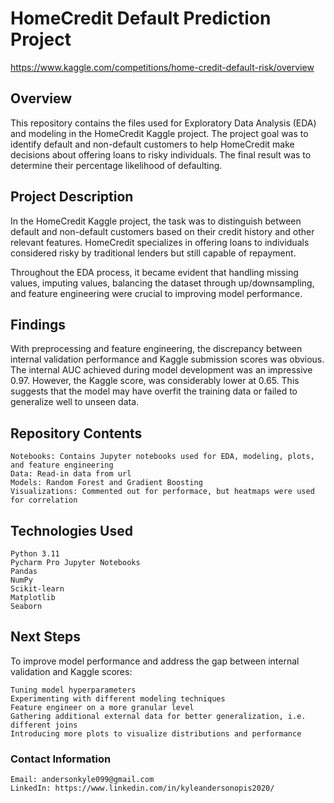 # HomeCredit Default Prediction Project
https://www.kaggle.com/competitions/home-credit-default-risk/overview
## Overview
This repository contains the files used for Exploratory Data Analysis (EDA) and modeling in the HomeCredit Kaggle project. The project goal was to identify default and non-default customers to help HomeCredit make decisions about offering loans to risky individuals. The final result was to determine their percentage likelihood of defaulting.

## Project Description
In the HomeCredit Kaggle project, the task was to distinguish between default and non-default customers based on their credit history and other relevant features. HomeCredit specializes in offering loans to individuals considered risky by traditional lenders but still capable of repayment.

Throughout the EDA process, it became evident that handling missing values, imputing values, balancing the dataset through up/downsampling, and feature engineering were crucial to improving model performance.

## Findings
With preprocessing and feature engineering, the discrepancy between internal validation performance and Kaggle submission scores was obvious. The internal AUC achieved during model development was an impressive 0.97. However, the Kaggle score, was considerably lower at 0.65. This suggests that the model may have overfit the training data or failed to generalize well to unseen data.

## Repository Contents
    Notebooks: Contains Jupyter notebooks used for EDA, modeling, plots, and feature engineering
    Data: Read-in data from url
    Models: Random Forest and Gradient Boosting
    Visualizations: Commented out for performace, but heatmaps were used for correlation

## Technologies Used
    Python 3.11
    Pycharm Pro Jupyter Notebooks
    Pandas
    NumPy
    Scikit-learn
    Matplotlib
    Seaborn

## Next Steps
To improve model performance and address the gap between internal validation and Kaggle scores:

    Tuning model hyperparameters
    Experimenting with different modeling techniques
    Feature engineer on a more granular level
    Gathering additional external data for better generalization, i.e. different joins
    Introducing more plots to visualize distributions and performance

### Contact Information
    Email: andersonkyle099@gmail.com
    LinkedIn: https://www.linkedin.com/in/kyleandersonopis2020/
